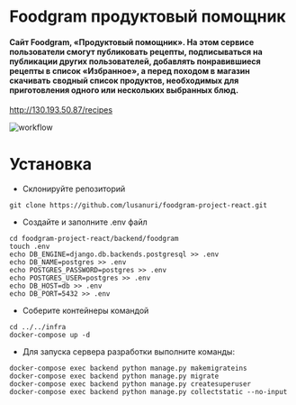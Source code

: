 # Foodgram продуктовый помощник
#### Сайт Foodgram, «Продуктовый помощник». На этом сервисе пользователи смогут публиковать рецепты, подписываться на публикации других пользователей, добавлять понравившиеся рецепты в список «Избранное», а перед походом в магазин скачивать сводный список продуктов, необходимых для приготовления одного или нескольких выбранных блюд.

http://130.193.50.87/recipes

![workflow](https://github.com/lusanuri/foodgram-project-react/actions/workflows/main.yml/badge.svg)

# Установка

- Склонируйте репозиторий
```
git clone https://github.com/lusanuri/foodgram-project-react.git
```

- Создайте и заполните .env файл 
```
cd foodgram-project-react/backend/foodgram
touch .env
echo DB_ENGINE=django.db.backends.postgresql >> .env
echo DB_NAME=postgres >> .env
echo POSTGRES_PASSWORD=postgres >> .env
echo POSTGRES_USER=postgres >> .env
echo DB_HOST=db >> .env
echo DB_PORT=5432 >> .env
```

- Соберите контейнеры командой 
```
cd ../../infra
docker-compose up -d
```

- Для запуска сервера разработки выполните команды:
```
docker-compose exec backend python manage.py makemigrateins
docker-compose exec backend python manage.py migrate
docker-compose exec backend python manage.py createsuperuser
docker-compose exec backend python manage.py collectstatic --no-input
```
